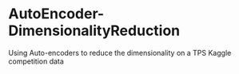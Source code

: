 # AutoEncoder-DimensionalityReduction
Using Auto-encoders to reduce the dimensionality on a TPS Kaggle competition data
